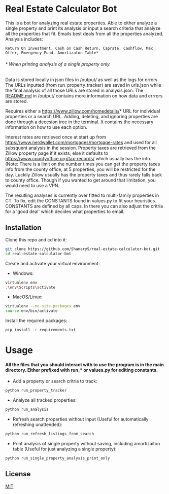 # Real Estate Calculator Bot

This is a bot for analyzing real estate properties. Able to either analyze a single property and print its analysis or input a search criteria that analyze all the properties that fit. Emails best deals from all the properties analyzed. Analysis includes: 
```
Return On Investment, Cash on Cash Return, Caprate, Cashflow, Max Offer, Emergency Fund, Amortizaton Table*
```
###### * When printing analysis of a single property only.

Data is stored locally in json files in /output/ as well as the logs for errors. The URLs inputted (from run_property_tracker) are saved in urls.json while the final analysis of all those URLs are stored in analysis.json. The [README.md](https://github.com/ShanaryS/algorithm-visualizer/blob/main/LICENSE) in /output/ contains more information on how data and errrors are stored.

Requires either a https://www.zillow.com/homedetails/* URL for individual properties or a search URL. Adding, deleting, and ignoring properties are done through a decesion tree in the terminal. It contains the necessary information on how to use each option.

Interest rates are retrieved once at start up from https://www.nerdwallet.com/mortgages/mortgage-rates and used for all subsquent analysis in the session. Property taxes are retrieved from the Zillow property page if it exists, else it defaults to https://www.countyoffice.org/tax-records/ which usually has the info. (Note: There is a limit on the number times you can get the property taxes info from the county office, at 5 properties, you will be restricted for the day. Luckily Zillow usually has the property taxes and thus rarely falls back to county office. Though if you wanted to get around that limitation, you would need to use a VPN.

The resutling analyses is currently over fitted to multi-family properties in CT. To fix, edit the CONSTANTS found in values.py to fit your heuristics. CONSTANTS are defined by all caps. In there you can also adjust the critria for a 'good deal' which decides what properties to email.

## Installation

Clone this repo and cd into it:

```bash
git clone https://github.com/ShanaryS/real-estate-calculator-bot.git
cd real-estate-calculator-bot
```

Create and activate your virtual environment:

* Windows:
```bash
virtualenv env
.\env\Scripts\activate
```

* MacOS/Linux:
```bash
virtualenv --no-site-packages env
source env/bin/activate
```

Install the required packages:

```bash
pip install -r requirements.txt
```

# Usage

#### All the files that you should interact with to use the program is in the main directory. Either prefixed with run_* or values.py for editing constants.

* Add a property or search critria to track:
```bash
python run_property_tracker
```

* Analyze all tracked properties:
```bash
python run_analysis
```

* Refresh search properties without input (Useful for automatically refreshing unattended):
```bash
python run_refresh_listings_from_search
```

* Print analysis of single property without saving, including amortizaiton table (Useful for just analyzing a single property):
```bash
python run_single_property_analysis_print_only
```

## License
[MIT](https://github.com/ShanaryS/algorithm-visualizer/blob/main/LICENSE)
